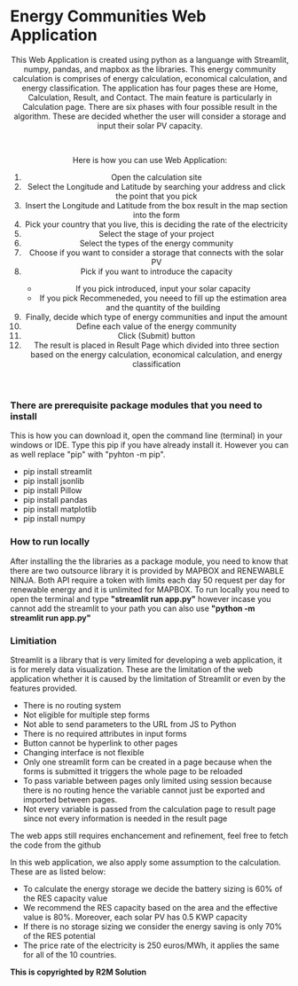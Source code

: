 # Energy Communities Web Application


<header>
<p>This Web Application is created using python as a languange with Streamlit, numpy, pandas, and mapbox as the libraries. This energy community calculation is comprises of energy calculation, economical calculation, and energy classification. The application has four pages these are Home, Calculation, Result, and Contact. The main feature is particularly in Calculation page. There are six phases with four possible result in the algorithm. These are decided whether the user will consider a storage and input their solar PV capacity.</p>
</br>
<p>Here is how you can use Web Application:</p>
<ol>
<li>Open the calculation site</li>
<li>Select the Longitude and Latitude by searching your address and click the point that you pick</li>
<li>Insert the Longitude and Latitude from the box result in the map section into the form</li>
<li>Pick your country that you live, this is deciding the rate of the electricity</li>
<li>Select the stage of your project</li>
<li>Select the types of the energy community</li>
<li>Choose if you want to consider a storage that connects with the solar PV</li>
<li>Pick if you want to introduce the capacity</li>
<ul>
<li>If you pick introduced, input your solar capacity</li>
<li>If you pick Recommeneded, you neeed to fill up the estimation area and the quantity of the building</li>
</ul>
<li>Finally, decide which type of energy communities and input the amount</li>
<li>Define each value of the energy community</li>
<li>Click (Submit) button</li>
<li>The result is placed in Result Page which divided into three section based on the energy calculation, economical calculation, and energy classification</li>
</ol>
</header>

<nav>
<h3>There are prerequisite package modules that you need to install</h3>
<p>This is how you can download it, open the command line (terminal) in your windows or IDE. Type this pip if you have already install it. However you can as well replace "pip" with "pyhton -m pip".</p>
<ul>
<li>pip install streamlit</li>
<li>pip install jsonlib</li>
<li>pip install Pillow</li>
<li>pip install pandas</li>
<li>pip install matplotlib</li>
<li>pip install numpy</li>
</ul>

   <h3>How to run locally</h3>
<p>After installing the the libraries as a package module, you need to know that there are two outsource library it is provided by MAPBOX and RENEWABLE NINJA. Both API require a token with limits each day 50 request per day for renewable energy and it is unlimited for MAPBOX. To run locally you need to open the terminal and type <span><b>"streamlit run app.py"</b></span> however incase you cannot add the streamlit to your path you can also use <span><b>"python -m streamlit run app.py"</b></span></p>

 <h3>Limitiation</h3>
<p>Streamlit is a library that is very limited for developing a web application, it is for merely data visualization. These are the limitation of the web application whether it is caused by the limitation of Streamlit or even by the features provided.</p>
<ul>
<li>There is no routing system</li>
<li>Not eligible for multiple step forms</li>
<li>Not able to send parameters to the URL from JS to Python</li>
<li>There is no required attributes in input forms</li>
<li>Button cannot be hyperlink to other pages</li>
<li>Changing interface is not flexible</li>
<li>Only one streamlit form can be created in a page because when the forms is submitted it triggers the whole page to be reloaded</li>
<li>To pass variable between pages only limited using session because there is no routing hence the variable cannot just be exported and imported between pages.</li>
<li>Not every variable is passed from the calculation page to result page since not every information is needed in the result page</li>
</ul>

<p>The web apps still requires enchancement and refinement, feel free to fetch the code from the github</p>

<p>In this web application, we also apply some assumption to the calculation. These are as listed below:</p>
<ul>
<li>To calculate the energy storage we decide the battery sizing is 60% of the RES capacity value </li>
<li>We recommend the RES capacity based on the area and the effective value is 80%. Moreover, each solar PV has 0.5 KWP capacity</li>
<li>If there is no storage sizing we consider the energy saving is only 70% of the RES potential</li>
<li>The price rate of the electricity is 250 euros/MWh, it applies the same for all of the 10 countries. </li>
</ul>
</nav>

<footer>
<b>This is copyrighted by R2M Solution</b>
</footer>

